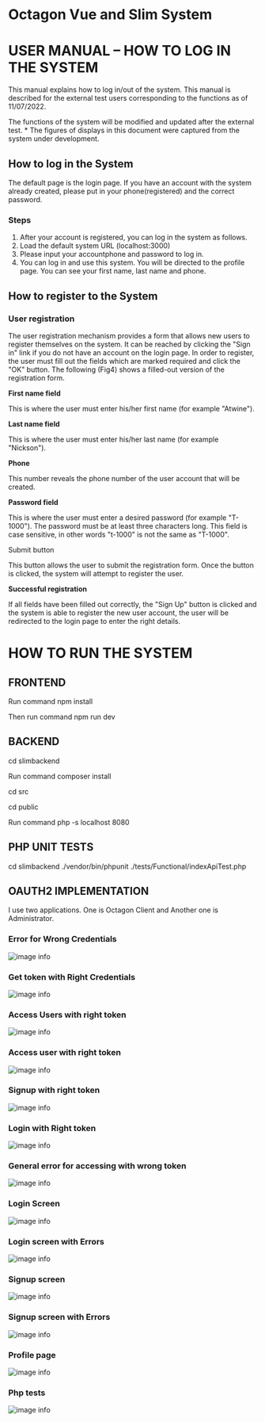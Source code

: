 # Octagon Vue and Slim System

# USER MANUAL – HOW TO LOG IN THE SYSTEM

This manual explains how to log in/out of the system. This manual is described for the external test users corresponding to the functions as of 11/07/2022.

The functions of the system will be modified and updated after the external test. \* The figures of displays in this document were captured from the system under development.

## How to log in the System

The default page is the login page. If you have an account with the system already created, please put in your phone(registered) and the correct password.

### Steps

1. After your account is registered, you can log in the system as follows.
2. Load the default system URL (localhost:3000)
3. Please input your accountphone and password to log in.
4. You can log in and use this system. You will be directed to the profile page. You can see your first name, last name and phone.

## How to register to the System

### User registration

The user registration mechanism provides a form that allows new users to register themselves on the system. It can be reached by clicking the &quot;Sign in&quot; link if you do not have an account on the login page. In order to register, the user must fill out the fields which are marked required and click the &quot;OK&quot; button. The following (Fig4) shows a filled-out version of the registration form.

**First name field**

This is where the user must enter his/her first name (for example &quot;Atwine&quot;).

**Last name field**

This is where the user must enter his/her last name (for example &quot;Nickson&quot;).

**Phone**

This number reveals the phone number of the user account that will be created.

**Password field**

This is where the user must enter a desired password (for example &quot;T-1000&quot;). The password must be at least three characters long. This field is case sensitive, in other words &quot;t-1000&quot; is not the same as &quot;T-1000&quot;.

Submit button

This button allows the user to submit the registration form. Once the button is clicked, the system will attempt to register the user.

**Successful registration**

If all fields have been filled out correctly, the &quot;Sign Up&quot; button is clicked and the system is able to register the new user account, the user will be redirected to the login page to enter the right details.

# HOW TO RUN THE SYSTEM

## FRONTEND

Run command npm install

Then run command npm run dev

## BACKEND

cd slimbackend

Run command composer install

cd src

cd public

Run command php -s localhost 8080

## PHP UNIT TESTS
cd slimbackend
./vendor/bin/phpunit ./tests/Functional/indexApiTest.php 

## OAUTH2 IMPLEMENTATION

I use two applications. One is Octagon Client and Another one is Administrator.

### Error for Wrong Credentials
![image info](./pictures/wrongcredentials.png)

### Get token with Right Credentials
![image info](./pictures/rightcredentials.png)

### Access Users with right token
![image info](./pictures/users.png)

### Access user with right token
![image info](./pictures/user.png)

### Signup with right token
![image info](./pictures/signup.png)

### Login with Right token
![image info](./pictures/login.png)

### General error for accessing with wrong token
![image info](./pictures/userserror.png)

### Login Screen
![image info](./pictures/loginscreen.png)

### Login screen with Errors
![image info](./pictures/loginerror.png)

### Signup screen
![image info](./pictures/signupscreen.png)

### Signup screen with Errors
![image info](./pictures/signuperror.png)

### Profile page
![image info](./pictures/profile.png)

### Php tests
![image info](./pictures/test.png)


